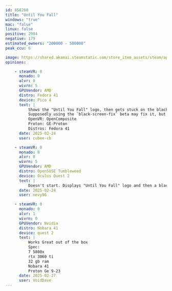 ```yaml
---
id: 858260
title: "Until You Fall"
windows: "true"
mac: "false"
linux: false
positive: 2984
negative: 179
estimated_owners: "200000 - 500000"
peak_ccu: 6

image: https://shared.akamai.steamstatic.com/store_item_assets/steam/apps/858260/header.jpg?t=1724690100
opinions:

    - steamVR: 0
      monado: 0
      alvr: 0
      wivrn: 5
      GPUVendor: AMD
      distro: Fedora 41
      device: Pico 4
      text: |
          Shows the "Until You Fall" logo, then gets stuck on the black screen afterwards.
          Supposedly using the `black-screen-fix` beta may fix it, but that beta seems to not exist anymore.
          OpenVR: OpenComposite
          Proton: GE-Proton
          Distros: Fedora 41
      date: 2025-02-24
      user: cubee-cb

    - steamVR: 0
      monado: 0
      alvr: 0
      wivrn: 5
      GPUVendor: AMD
      distro: OpenSUSE Tumbleweed
      device: Oculus Quest 2
      text: |
          Doesn't start. Displays "Until You Fall" logo and then a black screen and Open Composite error `XR_ERROR_SESSION_NOT_RUNNING`
      date: 2025-02-24
      user: nevy96

    - steamVR: 0
      monado: 0
      alvr: 1
      wivrn: 0
      GPUVendor: Nvidia
      distro: Nobara 41
      device: quest 2
      text: |
          Works Great out of the box
          Spec:
          7 5800x
          rtx 3060 ti
          32 gb ram
          Nobara 41
          Proton Ge 9-23
      date: 2025-02-27
      user: VoidDave
---
```

